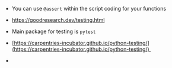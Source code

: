 
- You can use `@assert` within the script coding for your functions

- https://goodresearch.dev/testing.html
- Main package for testing is `pytest`
- [https://carpentries-incubator.github.io/python-testing/](https://carpentries-incubator.github.io/python-testing/)   
- 